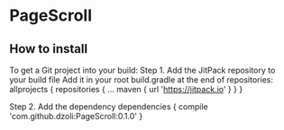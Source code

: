 # PageScroll

How to install
--------------

To get a Git project into your build:
Step 1. Add the JitPack repository to your build file
Add it in your root build.gradle at the end of repositories:
    allprojects {
      repositories {
        ...
        maven { url 'https://jitpack.io' }
      }
    }
  
Step 2. Add the dependency
  	dependencies {
	        compile 'com.github.dzoli:PageScroll:0.1.0'
	  }
